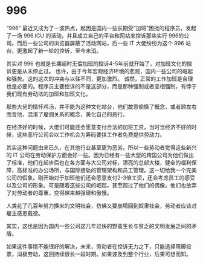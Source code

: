 # 996 

“996” 最近又成为了一波热点，起因是国内一些长期受“加班”困扰的程序员，发起了一场 996.ICU 的活动，并且成立自己的平台和网站来控诉那些实行 996的公司。而后一些公司的浏览器屏蔽了活动网站，后一些 IT 大佬纷纷为这个 996 站台，更激起了新一轮的控诉，至今未消。

其实对 996 也就是长期超时无偿加班的控诉4-5年前就开始了，对加班文化的控诉更是从未停止过。
也许，由于今年宏观经济环境的悲观，国内一些公司的崛起和强势。这的这次的冲突与以往不同，更加激烈。
诚然，正常的工作加班是合理也是必要的。程序员主要控诉的不是这部分，而是那种强制或者变相强制，有悖于我们现有劳动法的加班和加班文化。

那些大佬的情怀鸡汤，并不能为这种文化站台，他们故意偷换了概念，或者顾左右而言他，混淆了雇佣关系的概念，美化自己的恶行。

在经济好的时候，大佬们可能还会愿意支付合法的加班工资，当时当经济不好的时候，这些恶行公司会以工作机会为筹码要挟工作者免费提供劳动力。

其实这种问题由来已久，在其他行业甚至更为恶劣。所以一些劳动者觉得这些新兴的 IT 公司在劳动保护方面会好一些。因为已经有一些大型的跨国公司为他们做出了标准，他们在起步后也在各方面与大公司对标，漂亮的总部大楼，健全的福利保障，高标准的办公场所，与国际接轨的管理架构和员工管理。这一切给我一个完美公司的假象。刚开始对于加班他们还会愿意支付2-3倍工资，还会考虑员工的感受以及公司的形象。可是随着这些公司的崛起，甚至超过了他们的偶像。他们也放弃了对劳动者的尊重，变得越来越强硬和傲慢。

人类花了几百年努力换来的文明社会，仿佛又要崩塌回到奴隶社会，劳动者应该对雇主感恩戴德。

其实，这也是因为国内一些公司这几年过快的野蛮生长与贫乏的文明发展之间的矛盾。

如果这件事情不能很好的解决，未来，劳动者在控诉无力之下，只能选择用脚投票，消极劳动，这回持续很长一段时期。如果波及到整个行业，后果可想而知。